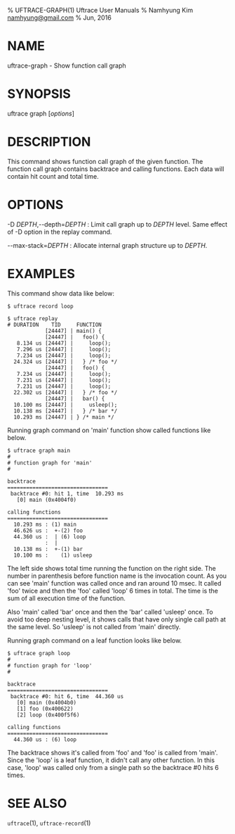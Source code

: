% UFTRACE-GRAPH(1) Uftrace User Manuals
% Namhyung Kim <namhyung@gmail.com>
% Jun, 2016

NAME
====
uftrace-graph - Show function call graph


SYNOPSIS
========
uftrace graph [*options*] <function>


DESCRIPTION
===========
This command shows function call graph of the given function.  The function call graph contains backtrace and calling functions.  Each data will contain hit count and total time.


OPTIONS
=======
-D *DEPTH*,\--depth=*DEPTH*
:   Limit call graph up to *DEPTH* level.  Same effect of -D option in the replay command.

--max-stack=*DEPTH*
:   Allocate internal graph structure up to *DEPTH*.


EXAMPLES
========
This command show data like below:

    $ uftrace record loop

    $ uftrace replay
    # DURATION    TID     FUNCTION
                [24447] | main() {
                [24447] |   foo() {
       8.134 us [24447] |     loop();
       7.296 us [24447] |     loop();
       7.234 us [24447] |     loop();
      24.324 us [24447] |   } /* foo */
                [24447] |   foo() {
       7.234 us [24447] |     loop();
       7.231 us [24447] |     loop();
       7.231 us [24447] |     loop();
      22.302 us [24447] |   } /* foo */
                [24447] |   bar() {
      10.100 ms [24447] |     usleep();
      10.138 ms [24447] |   } /* bar */
      10.293 ms [24447] | } /* main */

Running graph command on 'main' function show called functions like below.

    $ uftrace graph main
    #
    # function graph for 'main'
    #
    
    backtrace
    ================================
     backtrace #0: hit 1, time  10.293 ms
       [0] main (0x4004f0)
    
    calling functions
    ================================
      10.293 ms : (1) main
      46.626 us :  +-(2) foo
      44.360 us :  | (6) loop
                :  | 
      10.138 ms :  +-(1) bar
      10.100 ms :    (1) usleep

The left side shows total time running the function on the right side.  The number in parenthesis before function name is the invocation count.  As you can see 'main' function was called once and ran around 10 msec.  It called 'foo' twice and then the 'foo' called 'loop' 6 times in total.  The time is the sum of all execution time of the function.

Also 'main' called 'bar' once and then the 'bar' called 'usleep' once.  To avoid too deep nesting level, it shows calls that have only single call path at the same level.  So 'usleep' is not called from 'main' directly.

Running graph command on a leaf function looks like below.

    $ uftrace graph loop
    #
    # function graph for 'loop'
    #
    
    backtrace
    ================================
     backtrace #0: hit 6, time  44.360 us
       [0] main (0x4004b0)
       [1] foo (0x400622)
       [2] loop (0x400f5f6)
    
    calling functions
    ================================
      44.360 us : (6) loop

The backtrace shows it's called from 'foo' and 'foo' is called from 'main'.  Since the 'loop' is a leaf function, it didn't call any other function.  In this case, 'loop' was called only from a single path so the backtrace #0 hits 6 times.


SEE ALSO
========
`uftrace`(1), `uftrace-record`(1)
